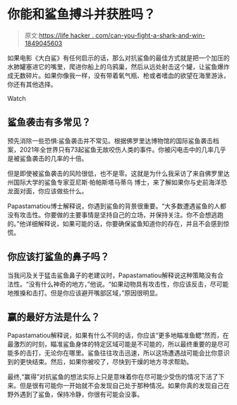 # 你能和鲨鱼搏斗并获胜吗？

> 原文:[https://life hacker . com/can-you-fight-a-shark-and-win-1849045603](https://lifehacker.com/can-you-fight-a-shark-and-win-1849045603)

如果电影《大白鲨》有任何启示的话，那么对抗鲨鱼的最佳方式就是把一个加压的水肺罐塞进它的嘴里，爬进你船上的乌鸦巢，然后从远处射击这个罐，让鲨鱼爆炸成无数碎片。如果你像我一样，没有带着氧气瓶、枪或者嗜血的欲望在海里游泳，你还有其他选择。

Watch

## 鲨鱼袭击有多常见？

预先消除一些恐惧:鲨鱼袭击并不常见。根据佛罗里达博物馆的国际鲨鱼袭击档案，2021年全世界只有73起鲨鱼无故咬伤人类的事件。你被闪电击中的几率几乎是被鲨鱼袭击的几率的十倍。

但是即使被鲨鱼袭击的风险很低，也不是零。这就是为什么我采访了来自佛罗里达州国际大学的鲨鱼专家亚尼斯·帕帕斯塔马蒂乌 博士，来了解如果你与史前海洋恐龙面对面，你应该做些什么。

Papastamatiou博士解释说，你遇到鲨鱼的背景很重要。“大多数遭遇鲨鱼的人都没有攻击性。你要做的主要事情是坚持自己的立场，并保持关注。你不会想逃跑的。”他详细解释说，如果可能的话，你要确保鲨鱼知道你的存在，并且不会感到惊慌。

## 你应该打鲨鱼的鼻子吗？

当我问及关于猛击鲨鱼鼻子的老建议时，Papastamatiou解释说这种策略没有合法性。“没有什么神奇的地方，”他说。“如果动物具有攻击性，你应该反击，尽可能地推搡和击打。但是你应该避开嘴部区域，”原因很明显。

## 赢的最好方法是什么？

Papastamatiou解释说，如果有什么不同的话，你应该“更多地瞄准鱼鳃”然而，在最激烈的时刻，瞄准鲨鱼身体的特定区域可能是不可能的，所以最终重要的是尽可能多的击打，无论你在哪里。鲨鱼往往攻击迅速，所以这场遭遇战可能会比你意识到的更快结束。然后，如果你被咬了，尽快到干燥的地方寻求帮助。

最终,“赢得”对抗鲨鱼的想法实际上只是意味着你在尽可能少受伤的情况下活了下来。但是很有可能你一开始就不会发现自己处于那种情况。如果你真的发现自己在野外遇到了鲨鱼，保持冷静，你很有可能会没事。